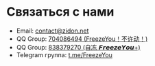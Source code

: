 # Связаться с нами

* Email: <contact@zidon.net>
* QQ Group: [704086494 (FreezeYou！不许动！)](https://jq.qq.com/?_wv=1027&k=l356Aq75)
* QQ Group: [838379270 (自冻 𝙁𝙧𝙚𝙚𝙯𝙚𝙔𝙤𝙪+)](https://jq.qq.com/?_wv=1027&k=5vmxG1F)
* Telegram группа: [t.me/FreezeYou](https://t.me/FreezeYou)

